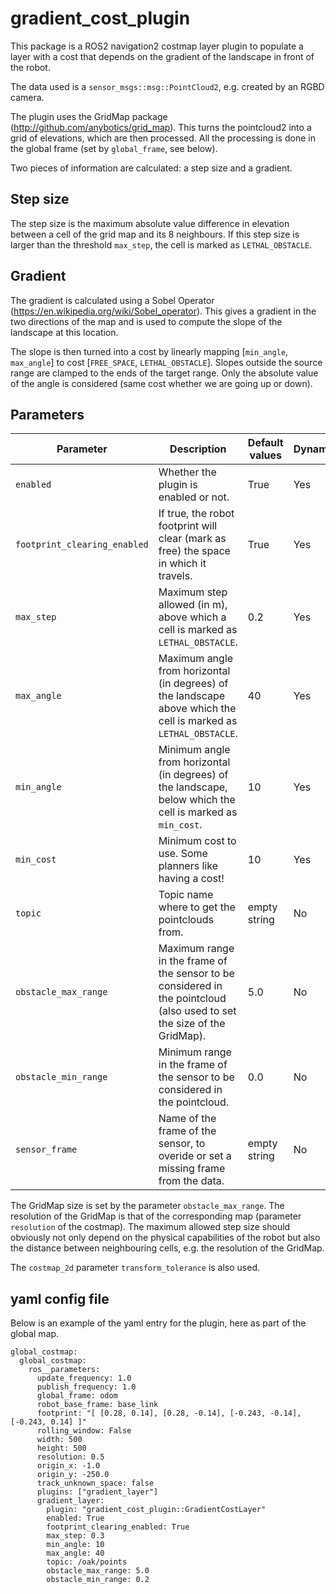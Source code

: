 # gradient_cost_plugin

This package is a ROS2 navigation2 costmap layer plugin to populate a layer with a cost that depends on the gradient of the landscape in front of the robot.

The data used is a `sensor_msgs::msg::PointCloud2`, e.g. created by an RGBD camera.

The plugin uses the GridMap package (http://github.com/anybotics/grid_map).  This turns the pointcloud2 into a grid of elevations, which are then processed.  All the processing is done in the global frame (set by `global_frame`, see below).

Two pieces of information are calculated: a step size and a gradient.

## Step size

The step size is the maximum absolute value difference in elevation between a cell of the grid map and its 8 neighbours.  If this step size is larger than the threshold `max_step`, the cell is marked as `LETHAL_OBSTACLE`.

## Gradient

The gradient is calculated using a Sobel Operator (https://en.wikipedia.org/wiki/Sobel_operator).  This gives a gradient in the two directions of the map and is used to compute the slope of the landscape at this location.

The slope is then turned into a cost by linearly mapping [`min_angle`, `max_angle`] to cost [`FREE_SPACE`, `LETHAL_OBSTACLE`].  Slopes outside the source range are clamped to the ends of the target range.  Only the absolute value of the angle is considered (same cost whether we are going up or down).

## Parameters

| Parameter | Description | Default values | Dynamic? |
|-----------|-------------|----------------|----------|
| `enabled` | Whether the plugin is enabled or not. | True | Yes |
| `footprint_clearing_enabled` | If true, the robot footprint will clear (mark as free) the space in which it travels. | True | Yes |
| `max_step` | Maximum step allowed (in m), above which a cell is marked as `LETHAL_OBSTACLE`. | 0.2 | Yes |
| `max_angle` | Maximum angle from horizontal (in degrees) of the landscape above which the cell is marked as `LETHAL_OBSTACLE`. | 40 | Yes |
| `min_angle` | Minimum angle from horizontal (in degrees) of the landscape, below which the cell is marked as `min_cost`. | 10 | Yes |
| `min_cost` | Minimum cost to use.  Some planners like having a cost! | 10 | Yes |
| `topic` | Topic name where to get the pointclouds from. | empty string | No |
| `obstacle_max_range` | Maximum range in the frame of the sensor to be considered in the pointcloud (also used to set the size of the GridMap). | 5.0 | No |
| `obstacle_min_range` | Minimum range in the frame of the sensor to be considered in the pointcloud. | 0.0 | No |
| `sensor_frame` | Name of the frame of the sensor, to overide or set a missing frame from the data. | empty string | No |

The GridMap size is set by the parameter `obstacle_max_range`.  The resolution of the GridMap is that of the corresponding map (parameter `resolution` of the costmap).  The maximum allowed step size should obviously not only depend on the physical capabilities of the robot but also the distance between neighbouring cells, e.g. the resolution of the GridMap.

The `costmap_2d` parameter `transform_tolerance` is also used.

## yaml config file

Below is an example of the yaml entry for the plugin, here as part of the global map.

```
global_costmap:
  global_costmap:
    ros__parameters:
      update_frequency: 1.0
      publish_frequency: 1.0
      global_frame: odom
      robot_base_frame: base_link
      footprint: "[ [0.28, 0.14], [0.28, -0.14], [-0.243, -0.14], [-0.243, 0.14] ]"
      rolling_window: False
      width: 500
      height: 500
      resolution: 0.5
      origin_x: -1.0
      origin_y: -250.0
      track_unknown_space: false
      plugins: ["gradient_layer"]
      gradient_layer:
        plugin: "gradient_cost_plugin::GradientCostLayer"
        enabled: True
        footprint_clearing_enabled: True
        max_step: 0.3
        min_angle: 10
        max_angle: 40
        topic: /oak/points
        obstacle_max_range: 5.0
        obstacle_min_range: 0.2
```
